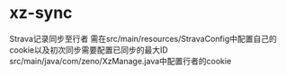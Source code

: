 # xz-sync
Strava记录同步至行者
需在src/main/resources/StravaConfig中配置自己的cookie以及初次同步需要配置已同步的最大ID
src/main/java/com/zeno/XzManage.java中配置行者的cookie
